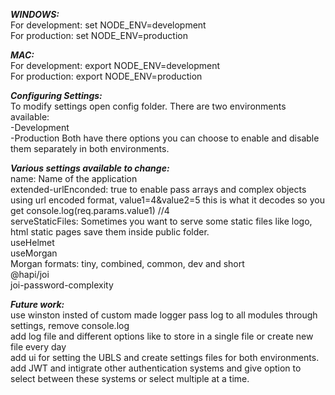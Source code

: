 **_WINDOWS:_**  
For development: set NODE_ENV=development  
For production: set NODE_ENV=production

**_MAC:_**  
For development: export NODE_ENV=development  
For production: export NODE_ENV=production

**_Configuring Settings:_**  
To modify settings open config folder. There are two environments available:  
-Development  
-Production
Both have there options you can choose to enable and disable them separately in both environments.

**_Various settings available to change:_**  
name: Name of the application  
extended-urlEnconded: true to enable pass arrays and complex objects using url encoded format, value1=4&value2=5 this is what it decodes so you get console.log(req.params.value1) //4  
serveStaticFiles: Sometimes you want to serve some static files like logo, html static pages save them inside public folder.  
useHelmet  
useMorgan  
Morgan formats: tiny, combined, common, dev and short  
@hapi/joi  
joi-password-complexity

**_Future work:_**  
use winston insted of custom made logger
pass log to all modules through settings, remove console.log  
add log file and different options like to store in a single file or create new file every day  
add ui for setting the UBLS and create settings files for both environments.  
add JWT and intigrate other authentication systems and give option to select between these systems or select multiple at a time.
